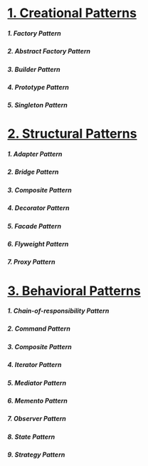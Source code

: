 
# [1. Creational Patterns](Creational_Patterns.md)

##### 1. Factory Pattern
##### 2. Abstract Factory Pattern
##### 3. Builder Pattern
##### 4. Prototype Pattern
##### 5. Singleton Pattern

# [2. Structural Patterns](Structural_Patterns.md)

##### 1. Adapter Pattern
##### 2. Bridge Pattern
##### 3. Composite Pattern
##### 4. Decorator Pattern
##### 5. Facade Pattern
##### 6. Flyweight Pattern
##### 7. Proxy Pattern

# [3. Behavioral Patterns](Behavioral_patterns.md)

##### 1. Chain-of-responsibility Pattern
##### 2. Command Pattern
##### 3. Composite Pattern
##### 4. Iterator Pattern
##### 5. Mediator Pattern
##### 6. Memento Pattern
##### 7. Observer Pattern
##### 8. State Pattern
##### 9. Strategy Pattern
